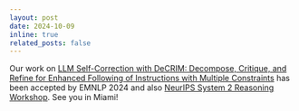 ```yaml
---
layout: post
date: 2024-10-09
inline: true
related_posts: false
---
```


Our work on <a href="https://arxiv.org/abs/2410.06458">LLM Self-Correction with DeCRIM: Decompose, Critique, and Refine for Enhanced Following of Instructions with Multiple Constraints</a> has been accepted by EMNLP 2024 and also <a href="https://s2r-at-scale-workshop.github.io/">NeurIPS System 2 Reasoning Workshop</a>. See you in Miami!
